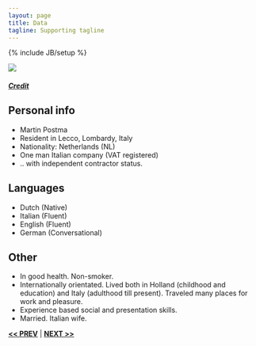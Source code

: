 ```yaml
---
layout: page
title: Data
tagline: Supporting tagline
---
```

{% include JB/setup %}

<a href="https://www.flickr.com/photos/ilbuc/5052298772" title="View photo on Flickr" target="_blank"><img src="https://farm5.staticflickr.com/4086/5052298772_9805764d5f_b.jpg"></a><br />
<h5><a href="https://www.flickr.com/people/ilbuc/" title="View user on Flickr" target="_blank">Credit</a></h5>

## Personal info
- Martin Postma
- Resident in  Lecco, Lombardy, Italy
- Nationality: Netherlands (NL)
- One man Italian company (VAT registered)
- .. with independent contractor status.


## Languages

- Dutch (Native)
- Italian (Fluent)
- English (Fluent)
- German (Conversational)


## Other

- In good health. Non-smoker.
- Internationally orientated. Lived both in Holland (childhood and education) and Italy (adulthood till present). Traveled many places for work and pleasure.
- Experience based social and presentation skills.
- Married. Italian wife.

<a href="/" title="Home"><b><< PREV</b></a> &#124; <a href="/work.html" title="Work"><b>NEXT >></b></a>
